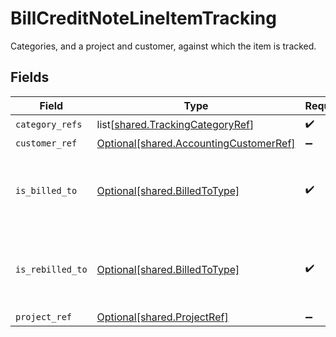 # BillCreditNoteLineItemTracking

Categories, and a project and customer, against which the item is tracked.


## Fields

| Field                                                                                      | Type                                                                                       | Required                                                                                   | Description                                                                                |
| ------------------------------------------------------------------------------------------ | ------------------------------------------------------------------------------------------ | ------------------------------------------------------------------------------------------ | ------------------------------------------------------------------------------------------ |
| `category_refs`                                                                            | list[[shared.TrackingCategoryRef](undefined/models/shared/trackingcategoryref.md)]         | :heavy_check_mark:                                                                         | N/A                                                                                        |
| `customer_ref`                                                                             | [Optional[shared.AccountingCustomerRef]](undefined/models/shared/accountingcustomerref.md) | :heavy_minus_sign:                                                                         | N/A                                                                                        |
| `is_billed_to`                                                                             | [Optional[shared.BilledToType]](undefined/models/shared/billedtotype.md)                   | :heavy_check_mark:                                                                         | Defines if the invoice or credit note is billed/rebilled to a project or customer.         |
| `is_rebilled_to`                                                                           | [Optional[shared.BilledToType]](undefined/models/shared/billedtotype.md)                   | :heavy_check_mark:                                                                         | Defines if the invoice or credit note is billed/rebilled to a project or customer.         |
| `project_ref`                                                                              | [Optional[shared.ProjectRef]](undefined/models/shared/projectref.md)                       | :heavy_minus_sign:                                                                         | N/A                                                                                        |